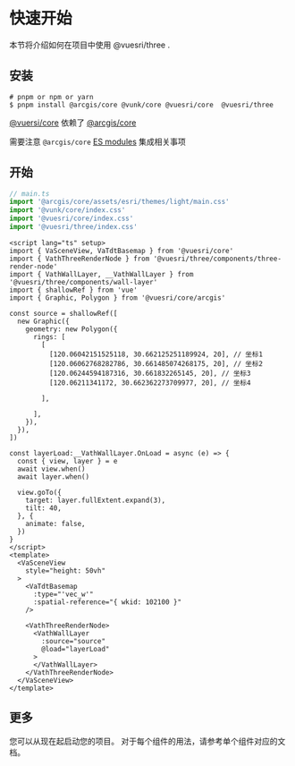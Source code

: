 <script setup>
const BasicDemo = defineAsyncComponent(() => import('./basic-demo.vue'))
</script>


# 快速开始

本节将介绍如何在项目中使用 @vuesri/three .

## 安装

```shell
# pnpm or npm or yarn
$ pnpm install @arcgis/core @vunk/core @vuesri/core  @vuesri/three
```


[@vuersi/core](https://eralchen.github.io/vuesri/) 依赖了 [@arcgis/core](https://www.npmjs.com/package/@arcgis/core/v/4.28.10)

需要注意 `@arcgis/core` [ES modules](https://developers.arcgis.com/javascript/latest/es-modules/) 集成相关事项


## 开始

```typescript
// main.ts
import '@arcgis/core/assets/esri/themes/light/main.css'
import '@vunk/core/index.css'
import '@vuesri/core/index.css'
import '@vuesri/three/index.css'
```

```vue
<script lang="ts" setup>
import { VaSceneView, VaTdtBasemap } from '@vuesri/core'
import { VathThreeRenderNode } from '@vuesri/three/components/three-render-node'
import { VathWallLayer, __VathWallLayer } from '@vuesri/three/components/wall-layer'
import { shallowRef } from 'vue'
import { Graphic, Polygon } from '@vuesri/core/arcgis'

const source = shallowRef([
  new Graphic({
    geometry: new Polygon({
      rings: [
        [
          [120.06042151525118, 30.662125251189924, 20], // 坐标1
          [120.06062768282786, 30.661485074268175, 20], // 坐标2
          [120.06244594187316, 30.661832265145, 20], // 坐标3
          [120.06211341172, 30.662362273709977, 20], // 坐标4

        ],

      ],
    }),
  }),
])

const layerLoad:__VathWallLayer.OnLoad = async (e) => {
  const { view, layer } = e
  await view.when()
  await layer.when()

  view.goTo({
    target: layer.fullExtent.expand(3),
    tilt: 40,
  }, {
    animate: false,
  })
}
</script>
<template>
  <VaSceneView
    style="height: 50vh"
  >
    <VaTdtBasemap
      :type="'vec_w'"
      :spatial-reference="{ wkid: 102100 }"
    />

    <VathThreeRenderNode>
      <VathWallLayer
        :source="source"
        @load="layerLoad"
      >
      </VathWallLayer>
    </VathThreeRenderNode>
  </VaSceneView>
</template>

```

<ClientOnly>
  <BasicDemo></BasicDemo>
</ClientOnly>




## 更多

您可以从现在起启动您的项目。 对于每个组件的用法，请参考单个组件对应的文档。
